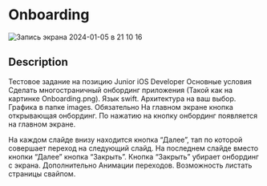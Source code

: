 # Onboarding

![Запись экрана 2024-01-05 в 21 10 16](https://github.com/AndrewFrolenkov/OnboardingTest/assets/103962314/92c7b087-c841-45b9-8e31-83d9364093a6)

## Description

Тестовое задание на позицию Junior iOS Developer
Основные условия
Сделать многостраничный онбординг приложения (Такой как на картинке Onboarding.png).
Язык swift.
Архитектура на ваш выбор.
Графика в папке images.
Обязательно
На главном экране кнопка открывающая онбординг.
По нажатию на кнопку онбординг появляется на главном экране.

На каждом слайде внизу находится кнопка “Далее”, тап по которой совершает переход на следующий слайд.
На последнем слайде вместо кнопки “Далее” кнопка “Закрыть”.
Кнопка “Закрыть” убирает онбординг с экрана.
Дополнительно
Анимации переходов.
Возможность листать страницы свайпом.
